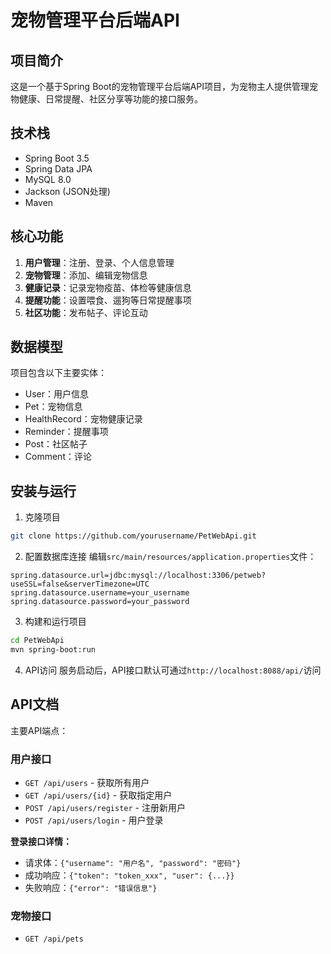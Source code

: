 # 宠物管理平台后端API

## 项目简介
这是一个基于Spring Boot的宠物管理平台后端API项目，为宠物主人提供管理宠物健康、日常提醒、社区分享等功能的接口服务。

## 技术栈
- Spring Boot 3.5
- Spring Data JPA
- MySQL 8.0
- Jackson (JSON处理)
- Maven

## 核心功能
1. **用户管理**：注册、登录、个人信息管理
2. **宠物管理**：添加、编辑宠物信息
3. **健康记录**：记录宠物疫苗、体检等健康信息
4. **提醒功能**：设置喂食、遛狗等日常提醒事项
5. **社区功能**：发布帖子、评论互动

## 数据模型
项目包含以下主要实体：
- User：用户信息
- Pet：宠物信息
- HealthRecord：宠物健康记录
- Reminder：提醒事项
- Post：社区帖子
- Comment：评论

## 安装与运行
1. 克隆项目
```bash
git clone https://github.com/yourusername/PetWebApi.git
```

2. 配置数据库连接
编辑`src/main/resources/application.properties`文件：
```properties
spring.datasource.url=jdbc:mysql://localhost:3306/petweb?useSSL=false&serverTimezone=UTC
spring.datasource.username=your_username
spring.datasource.password=your_password
```

3. 构建和运行项目
```bash
cd PetWebApi
mvn spring-boot:run
```

4. API访问
服务启动后，API接口默认可通过`http://localhost:8088/api/`访问

## API文档
主要API端点：

### 用户接口
- `GET /api/users` - 获取所有用户
- `GET /api/users/{id}` - 获取指定用户
- `POST /api/users/register` - 注册新用户
- `POST /api/users/login` - 用户登录

**登录接口详情：**
- 请求体：`{"username": "用户名", "password": "密码"}`
- 成功响应：`{"token": "token_xxx", "user": {...}}`
- 失败响应：`{"error": "错误信息"}`

### 宠物接口
- `GET /api/pets`